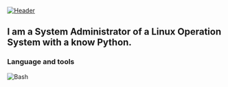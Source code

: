 [![Header]()](https://github.com/sor88/sor88/blob/main/assets/header.jpg?raw=true)


## I am a System Administrator of a Linux Operation System with a know Python.


### Language and tools
![Bash](https://www.google.com/url?sa=i&url=https%3A%2F%2Fru.m.wikipedia.org%2Fwiki%2F%25D0%25A4%25D0%25B0%25D0%25B9%25D0%25BB%3ABash_Logo_Colored.svg&psig=AOvVaw2SaFM1kRI6Utbdumq_6Ac7&ust=1645189722806000&source=images&cd=vfe&ved=0CAsQjRxqFwoTCMCqobrnhvYCFQAAAAAdAAAAABAD)
<!--
![visitors](https://visitor-badge.glitch.me/badge?page_id=xm4dn355x)
-->


<!--
**sor88/sor88** is a ✨ _special_ ✨ repository because its `README.md` (this file) appears on your GitHub profile.

Here are some ideas to get you started:

- 🔭 I’m currently working on ...
- 🌱 I’m currently learning ...
- 👯 I’m looking to collaborate on ...
- 🤔 I’m looking for help with ...
- 💬 Ask me about ...
- 📫 How to reach me: ...
- 😄 Pronouns: ...
- ⚡ Fun fact: ...
-->
